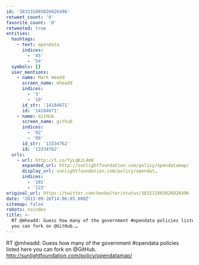 ```yaml
---
id: '383231003026026496'
retweet_count: '0'
favorite_count: '0'
retweeted: true
entities:
  hashtags:
    - text: opendata
      indices:
        - '45'
        - '54'
  symbols: []
  user_mentions:
    - name: Mark Headd
      screen_name: mheadd
      indices:
        - '3'
        - '10'
      id_str: '14184671'
      id: '14184671'
    - name: GitHub
      screen_name: github
      indices:
        - '92'
        - '99'
      id_str: '13334762'
      id: '13334762'
  urls:
    - url: http://t.co/YyLqKzL4m6
      expanded_url: http://sunlightfoundation.com/policy/opendatamap/
      display_url: sunlightfoundation.com/policy/opendat…
      indices:
        - '101'
        - '123'
original_url: https://twitter.com/benbalter/status/383231003026026496
date: '2013-09-26T14:06:05.000Z'
sitemap: false
robots: noindex
title: >-
  RT @mheadd: Guess how many of the government #opendata policies listed here
  you can fork on @GitHub.…
---
```


RT @mheadd: Guess how many of the government #opendata policies listed here you can fork on @GitHub. http://sunlightfoundation.com/policy/opendatamap/